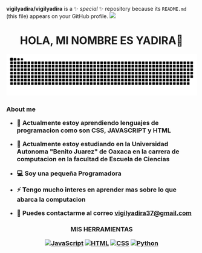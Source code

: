 **vigilyadira/vigilyadira** is a ✨ _special_ ✨ repository because its `README.md` (this file) appears on your GitHub profile.
<img src="https://user-images.githubusercontent.com/73097560/115834477-dbab4500-a447-11eb-908a-139a6edaec5c.gif">

<h1 align="center">HOLA, MI NOMBRE ES YADIRA👋</h1>

<!--- snake -->
<div align="center">
  <img  src="https://github.com/1999AZZAR/1999AZZAR/blob/main/resources/img/grid-snake.svg"
       alt="snake" /></a>
</div>

<h3>About me</hr>
</div>
  
- 🔭 Actualmente estoy aprendiendo **lenguajes de programacion como son CSS, JAVASCRIPT y HTML**

- 🌱 Actualmente estoy estudiando en **la Universidad Autonoma "Benito Juarez" de Oaxaca** en la carrera de **computacion** en la facultad de **Escuela de Ciencias**

- 💻 Soy una pequeña Programadora

- ⚡ Tengo mucho interes en aprender mas sobre lo que abarca la computacion 

- 💬 Puedes contactarme al correo vigilyadira37@gmail.com
  

 <h3 align="center">MIS HERRAMIENTAS


<a href="https://developer.mozilla.org/en-US/docs/Web/JavaScript"><img alt="JavaScript" src="https://img.shields.io/badge/JavaScript-F7DF1E.svg?logo=javascript&logoColor=black"></a>
<a href="https://developer.mozilla.org/en-US/docs/Learn/Getting_started_with_the_web/HTML_basics"><img alt="HTML" src="https://img.shields.io/badge/HTML-14354C.svg?logo=html5&logoColor=black&color=orange"></a>
<a href="https://developer.mozilla.org/en-US/docs/Web/CSS"><img alt="CSS" src="https://img.shields.io/badge/CSS-14354C.svg?logo=css3&logoColor=white&color=blue"></a>
<a href="https://www.cplusplus.com/"><img alt="Python" src="https://img.shields.io/badge/Python-14354C.svg?logo=python&logoColor=blue&color=yellow"></a>




